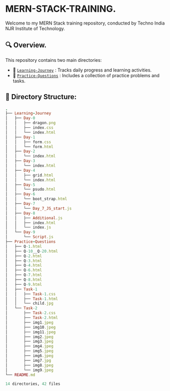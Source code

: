 # MERN-STACK-TRAINING. 

Welcome to my MERN Stack training repository, conducted by Techno India NJR Institute of Technology.

## 🔍 Overview. 

This repository contains two main directories: 

- 📂 [`Learning-Journey`](https://github.com/akash2061/MERN-STACK-TRAINING/tree/main/Learning-Journey) :  Tracks daily progress and learning activities.
- 📂 [`Practice-Questions`](https://github.com/akash2061/MERN-STACK-TRAINING/tree/main/Practice-Questions) :  Includes a collection of practice problems and tasks.

## 🌲 Directory Structure: 

```ruby
.
├── Learning-Journey
│   ├── Day-0
│   │   ├── dragon.png
│   │   ├── index.css
│   │   └── index.html
│   ├── Day-1
│   │   ├── form.css
│   │   └── form.html
│   ├── Day-2
│   │   └── index.html
│   ├── Day-3
│   │   └── index.html
│   ├── Day-4
│   │   ├── grid.html
│   │   └── index.html
│   ├── Day-5
│   │   └── psudo.html
│   ├── Day-6
│   │   └── boot_strap.html
│   ├── Day-7
│   │   └── Day_7_JS_start.js
│   ├── Day-8
│   │   ├── Additional.js
│   │   ├── index.html
│   │   └── index.js
│   └── Day-9
│       └── Script.js
├── Practice-Questions
│   ├── Q-1.html
│   ├── Q-10__Q-20.html
│   ├── Q-2.html
│   ├── Q-3.html
│   ├── Q-4.html
│   ├── Q-6.html
│   ├── Q-7.html
│   ├── Q-8.html
│   ├── Q-9.html
│   ├── Task-1
│   │   ├── Task-1.css
│   │   ├── Task-1.html
│   │   └── child.jpg
│   └── Task-2
│       ├── Task-2.css
│       ├── Task-2.html
│       ├── img1.jpeg
│       ├── img10.jpeg
│       ├── img11.jpeg
│       ├── img2.jpeg
│       ├── img3.jpeg
│       ├── img4.jpeg
│       ├── img5.jpeg
│       ├── img6.jpeg
│       ├── img7.jpg
│       ├── img8.jpeg
│       └── img9.jpeg
└── README.md

14 directories, 42 files
```
